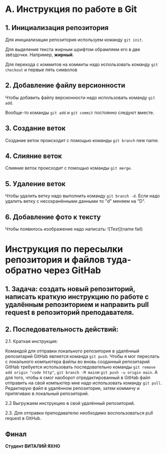 # A. Инструкция по работе в Git
## 1. Инициализация репозитория
Для инициализации репозитория используем команду `git init`.

Для выделения текста жирным шрифтом обрамляем его в две звёздочки. Например, **жирный**.

Для перехода с коммитов на коммиты надо использовать команду `git checkout` и первые пять символов
## 2. Добавление файлу версионности
Чтобы добавить файлу версионности надо использовать команду `git add`.

 Вообще-то команды `git add` и `git commit` постоянно следуют вместе.
 ## 3. Создание веток

 Создание веток происходит с помощью команды `git branch` new name.
 
 ## 4. Слияние веток

 Слияние веток происходит с помощью команды `git merge`.
 ## 5. Удаление веток
 Чтобы удалить ветку надо выполнить команду `git branch -d`. Если надо удалить ветку с несохранёнными данными то "d" меняем на "D".
 ## 6. Добавление фото к тексту
  Чтобы появилось изображение надо написать: ![Text](name fail)
  


# Инструкция по пересылки репозитория и файлов туда-обратно через GitHab

## 1. Задача: создать новый репозиторий, написать краткую инструкцию по работе с удалённым репозиторием и направить pull request в репозиторий преподавателя.
## 2. Последовательность действий:
2.1. Краткая инструкция:

Командой для отправки локального репозитория в удалённый репозитарий GitHab  является команда `git push`.
Чтобы я мог переслать с локального компьютера файлы во вновь созданный репозитарий GitHab требуется использовать последовательно команды `git remove add origin "code http"`,  `git branch -M main`и  `git push -u origin main`.
А для того, чтобы я смог наоборот отредактированный в GitHab файл отправить на свой компьютер мне надо использовать команду `git pull`. Редактирую файл в удалённом репозитории, затем коммичу и притягиваю в локальный репозиторий. 


2.2 Выгружаем инструкцию в свой удалённый репозиторий.

2.3. Для отправки преподавателю необходимо воспользоваться pull request в GitHub.

## Финал
__Студент ВИТАЛИЙ ЯХНО__
